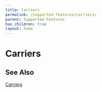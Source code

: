 ```yaml
---
title: Carriers 
permalink: /supported-features/carriers/
parent: Supported Features
has_children: true
layout: home
---
```


# Carriers

## See Also

[Carriers](https://kb.freightcms.com/carriers/)